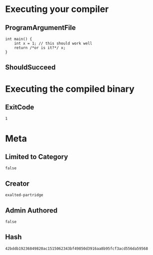 # Executing your compiler

## ProgramArgumentFile

```
int main() {
    int x = 1; // this should work well
    return /*or is it?*/ x;
}
```

## ShouldSucceed

# Executing the compiled binary

## ExitCode

```
1
```

# Meta

## Limited to Category

```
false
```

## Creator

```
exalted-partridge
```

## Admin Authored

```
false
```

## Hash

```
42bddb19236849820ac1515062343bf49850d3916aa8b95fcf3acd556da59568
```
